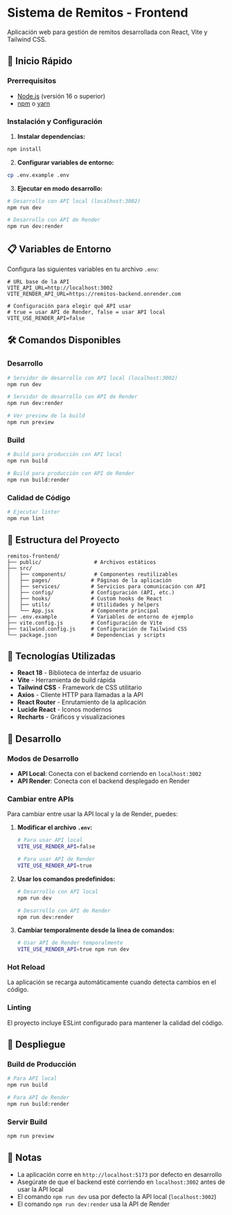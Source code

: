# Sistema de Remitos - Frontend

Aplicación web para gestión de remitos desarrollada con React, Vite y Tailwind CSS.

## 🚀 Inicio Rápido

### Prerrequisitos
- [Node.js](https://nodejs.org/) (versión 16 o superior)
- [npm](https://www.npmjs.com/) o [yarn](https://yarnpkg.com/)

### Instalación y Configuración

1. **Instalar dependencias:**
```bash
npm install
```

2. **Configurar variables de entorno:**
```bash
cp .env.example .env
```

3. **Ejecutar en modo desarrollo:**
```bash
# Desarrollo con API local (localhost:3002)
npm run dev

# Desarrollo con API de Render
npm run dev:render
```

## 📋 Variables de Entorno

Configura las siguientes variables en tu archivo `.env`:

```env
# URL base de la API
VITE_API_URL=http://localhost:3002
VITE_RENDER_API_URL=https://remitos-backend.onrender.com

# Configuración para elegir qué API usar
# true = usar API de Render, false = usar API local
VITE_USE_RENDER_API=false
```

## 🛠️ Comandos Disponibles

### Desarrollo
```bash
# Servidor de desarrollo con API local (localhost:3002)
npm run dev

# Servidor de desarrollo con API de Render
npm run dev:render

# Ver preview de la build
npm run preview
```

### Build
```bash
# Build para producción con API local
npm run build

# Build para producción con API de Render
npm run build:render
```

### Calidad de Código
```bash
# Ejecutar linter
npm run lint
```

## 📁 Estructura del Proyecto

```
remitos-frontend/
├── public/                 # Archivos estáticos
├── src/
│   ├── components/         # Componentes reutilizables
│   ├── pages/             # Páginas de la aplicación
│   ├── services/          # Servicios para comunicación con API
│   ├── config/            # Configuración (API, etc.)
│   ├── hooks/             # Custom hooks de React
│   ├── utils/             # Utilidades y helpers
│   └── App.jsx            # Componente principal
├── .env.example           # Variables de entorno de ejemplo
├── vite.config.js         # Configuración de Vite
├── tailwind.config.js     # Configuración de Tailwind CSS
└── package.json           # Dependencias y scripts
```

## 🎨 Tecnologías Utilizadas

- **React 18** - Biblioteca de interfaz de usuario
- **Vite** - Herramienta de build rápida
- **Tailwind CSS** - Framework de CSS utilitario
- **Axios** - Cliente HTTP para llamadas a la API
- **React Router** - Enrutamiento de la aplicación
- **Lucide React** - Iconos modernos
- **Recharts** - Gráficos y visualizaciones

## 🔧 Desarrollo

### Modos de Desarrollo
- **API Local**: Conecta con el backend corriendo en `localhost:3002`
- **API Render**: Conecta con el backend desplegado en Render

### Cambiar entre APIs
Para cambiar entre usar la API local y la de Render, puedes:

1. **Modificar el archivo `.env`:**
   ```bash
   # Para usar API local
   VITE_USE_RENDER_API=false
   
   # Para usar API de Render
   VITE_USE_RENDER_API=true
   ```

2. **Usar los comandos predefinidos:**
   ```bash
   # Desarrollo con API local
   npm run dev
   
   # Desarrollo con API de Render
   npm run dev:render
   ```

3. **Cambiar temporalmente desde la línea de comandos:**
   ```bash
   # Usar API de Render temporalmente
   VITE_USE_RENDER_API=true npm run dev
   ```

### Hot Reload
La aplicación se recarga automáticamente cuando detecta cambios en el código.

### Linting
El proyecto incluye ESLint configurado para mantener la calidad del código.

## 🚀 Despliegue

### Build de Producción
```bash
# Para API local
npm run build

# Para API de Render
npm run build:render
```

### Servir Build
```bash
npm run preview
```

## 📝 Notas

- La aplicación corre en `http://localhost:5173` por defecto en desarrollo
- Asegúrate de que el backend esté corriendo en `localhost:3002` antes de usar la API local
- El comando `npm run dev` usa por defecto la API local (`localhost:3002`)
- El comando `npm run dev:render` usa la API de Render
